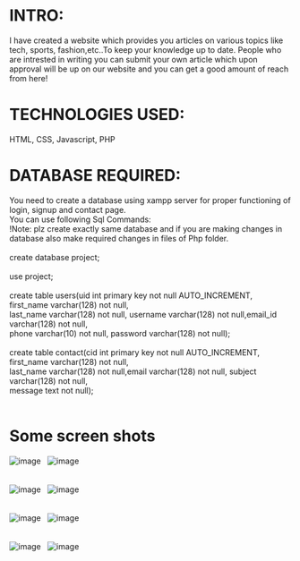# INTRO:
I have created a website which provides you articles on various topics like tech, sports, fashion,etc..To keep your knowledge up to date.
People who are intrested in writing you can submit your own article which upon approval will be up on our website and you can get a good amount of reach from here!

# TECHNOLOGIES USED:
HTML, CSS, Javascript, PHP

# DATABASE REQUIRED:
You need to create a database using xampp server for proper functioning of login, signup and contact page.
<br>You can use following Sql Commands:<br>
!Note: plz create exactly same database and if you are making changes in database also make required changes in files of Php folder.<br><br>
create database project;<br><br>
use project;<br><br>
create table users(uid int primary key not null AUTO_INCREMENT, first_name varchar(128) not null,<br>
last_name varchar(128) not null, username varchar(128) not null,email_id varchar(128) not null,
<br>phone varchar(10) not null, password varchar(128) not null);<br><br>
create table contact(cid int primary key not null AUTO_INCREMENT, first_name varchar(128) not null,<br>
last_name varchar(128) not null,email varchar(128) not null, subject varchar(128) not null,
<br> message text not null);<br><br>
# Some screen shots

![image](https://user-images.githubusercontent.com/75965694/126680659-8b78b4ee-10ca-44e1-9127-df82ab8f5afc.png)
&nbsp;
![image](https://user-images.githubusercontent.com/75965694/126680827-547f4778-f59b-41a0-b351-f7ec99fd4c52.png)
<br><br><br>
![image](https://user-images.githubusercontent.com/75965694/126681001-527eb444-7c1d-4a5f-81b2-136955f62e47.png)
&nbsp;
![image](https://user-images.githubusercontent.com/75965694/126681083-689ba8e9-b98a-410a-a9be-d24b184ec491.png)
<br><br><br>
![image](https://user-images.githubusercontent.com/75965694/126680250-4e03a25f-22ca-4662-acf5-a5f12dfa0f2d.png)
&nbsp;
![image](https://user-images.githubusercontent.com/75965694/126680295-7fdd8e6f-367f-4ffc-a2e7-94d2edcbeb7f.png)
<br><br><br>
![image](https://user-images.githubusercontent.com/75965694/126681550-6d1b2b9a-50dd-42f6-80e3-1d5aca1dd4ca.png)
&nbsp;
![image](https://user-images.githubusercontent.com/75965694/126681340-adf887d0-4153-4293-96a3-7378af28187d.png)
